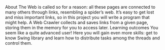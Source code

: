 About
The Web is called so for a reason: all these pages are connected to many others through links, resembling a spider’s web. It’s easy to get lost and miss important links, so in this project you will write a program that might help. A Web Crawler collects and saves links from a given page, storing them in the memory for you to access later.
Learning outcomes
You seem like a quite advanced user! Here you will gain even more skills: get to know Swing library and learn how to distribute tasks among the threads and control them.
